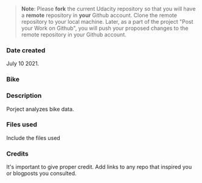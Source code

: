 >**Note**: Please **fork** the current Udacity repository so that you will have a **remote** repository in **your** Github account. Clone the remote repository to your local machine. Later, as a part of the project "Post your Work on Github", you will push your proposed changes to the remote repository in your Github account.

### Date created
July 10 2021.

### Bike


### Description
Porject analyzes bike data. 

### Files used
Include the files used

### Credits
It's important to give proper credit. Add links to any repo that inspired you or blogposts you consulted.

